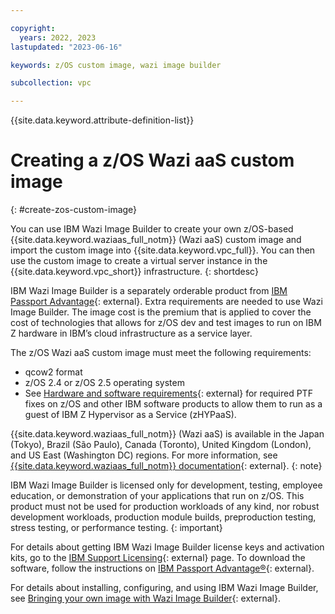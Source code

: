```yaml
---

copyright:
  years: 2022, 2023
lastupdated: "2023-06-16"

keywords: z/OS custom image, wazi image builder

subcollection: vpc

---
```


{{site.data.keyword.attribute-definition-list}}

# Creating a z/OS Wazi aaS custom image
{: #create-zos-custom-image}

You can use IBM Wazi Image Builder to create your own z/OS-based {{site.data.keyword.waziaas_full_notm}} (Wazi aaS) custom image and import the custom image into {{site.data.keyword.vpc_full}}. You can then use the custom image to create a virtual server instance in the {{site.data.keyword.vpc_short}} infrastructure.
{: shortdesc}
 
IBM Wazi Image Builder is a separately orderable product from [IBM Passport Advantage](https://www.ibm.com/software/passportadvantage/){: external}. Extra requirements are needed to use Wazi Image Builder. The image cost is the premium that is applied to cover the cost of technologies that allows for z/OS dev and test images to run on IBM Z hardware in IBM’s cloud infrastructure as a service layer. 

The z/OS Wazi aaS custom image must meet the following requirements: 
* qcow2 format
* z/OS 2.4 or z/OS 2.5 operating system
* See [Hardware and software requirements](https://www.ibm.com/docs/en/wazi-aas/1.0.0?topic=builder-hardware-software-requirements){: external} for required PTF fixes on z/OS and other IBM software products to allow them to run as a guest of IBM Z Hypervisor as a Service (zHYPaaS).

{{site.data.keyword.waziaas_full_notm}} (Wazi aaS) is available in the Japan (Tokyo), Brazil (São Paulo), Canada (Toronto), United Kingdom (London), and US East (Washington DC) regions. For more information, see [{{site.data.keyword.waziaas_full_notm}} documentation](https://www.ibm.com/docs/en/wazi-aas/1.0.0){: external}.
{: note}

IBM Wazi Image Builder is licensed only for development, testing, employee education, or demonstration of your applications that run on z/OS. This product must not be used for production workloads of any kind, nor robust development workloads, production module builds, preproduction testing, stress testing, or performance testing.
{: important}

For details about getting IBM Wazi Image Builder license keys and activation kits, go to the [IBM Support Licensing](https://www.ibm.com/support/pages/ibm-support-licensing-start-page){: external} page. To download the software, follow the instructions on [IBM Passport Advantage&reg;](https://www.ibm.com/software/passportadvantage/){: external}. 

For details about installing, configuring, and using IBM Wazi Image Builder, see [Bringing your own image with Wazi Image Builder](https://www.ibm.com/docs/en/wazi-aas/1.0.0?topic=bringing-your-own-image-wazi-image-builder){: external}.

